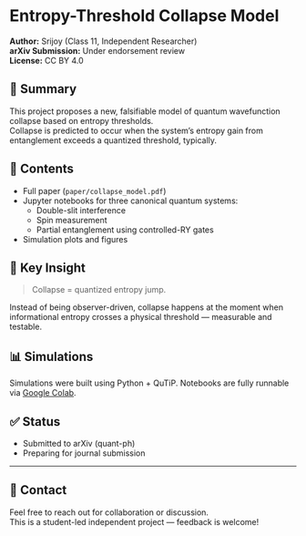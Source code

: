 # Entropy-Threshold Collapse Model

**Author:** Srijoy (Class 11, Independent Researcher)  
**arXiv Submission:** Under endorsement review  
**License:** CC BY 4.0

## 🧠 Summary

This project proposes a new, falsifiable model of quantum wavefunction collapse based on entropy thresholds.  
Collapse is predicted to occur when the system’s entropy gain from entanglement exceeds a quantized threshold, typically.

## 📄 Contents

- Full paper (`paper/collapse_model.pdf`)
- Jupyter notebooks for three canonical quantum systems:
  - Double-slit interference
  - Spin measurement
  - Partial entanglement using controlled-RY gates
- Simulation plots and figures

## 🔬 Key Insight

> Collapse = quantized entropy jump.

Instead of being observer-driven, collapse happens at the moment when informational entropy crosses a physical threshold — measurable and testable.

## 📊 Simulations

Simulations were built using Python + QuTiP. Notebooks are fully runnable via [Google Colab](https://colab.research.google.com).

## ✅ Status

- Submitted to arXiv (quant-ph)
- Preparing for journal submission

---

## 📧 Contact

Feel free to reach out for collaboration or discussion.  
This is a student-led independent project — feedback is welcome!

